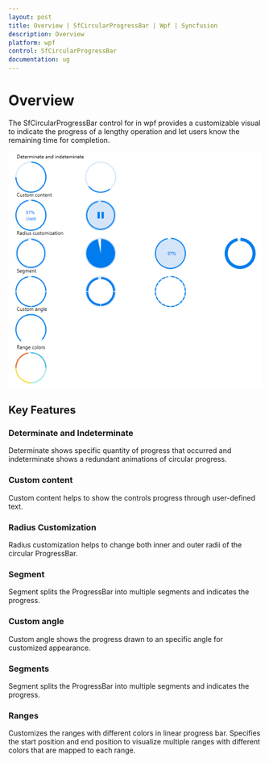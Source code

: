 ```yaml
---
layout: post
title: Overview | SfCircularProgressBar | Wpf | Syncfusion
description: Overview
platform: wpf
control: SfCircularProgressBar
documentation: ug
---
```


# Overview

The SfCircularProgressBar control for in wpf provides a customizable visual to indicate the progress of a lengthy operation and let users know the remaining time for completion.

![SfCircularProgressBar - Overview](Overview_images/Overview.png)

## Key Features

### Determinate and Indeterminate
Determinate shows specific quantity of progress that occurred and indeterminate shows a redundant animations of circular progress.

### Custom content
Custom content helps to show the controls progress through user-defined text.

### Radius Customization
Radius customization helps to change both inner and outer radii of the circular ProgressBar.

### Segment
Segment splits the ProgressBar into multiple segments and indicates the progress.

### Custom angle 
Custom angle shows the progress drawn to an specific angle for customized appearance.

### Segments
Segment splits the ProgressBar into multiple segments and indicates the progress.

### Ranges
Customizes the ranges with different colors in  linear progress bar. Specifies the start position and end position to visualize multiple ranges with     different colors that are mapped to each range.



